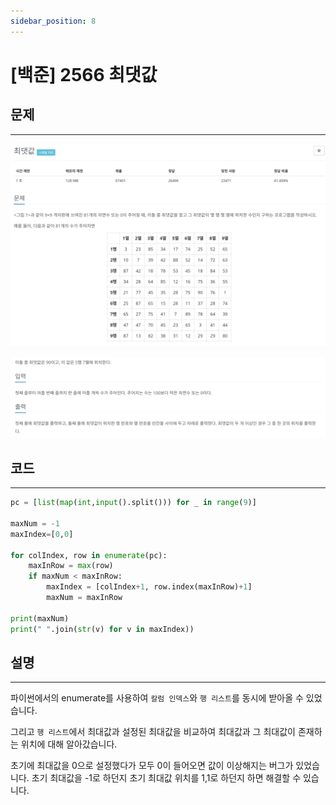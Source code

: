 ```yaml
---
sidebar_position: 8
---
```


# [백준] 2566 최댓값 

## 문제
---

![Alt text](./img/1-30/image8-1.png)

![Alt text](./img/1-30/image8-2.png)


## 코드
---

```python
pc = [list(map(int,input().split())) for _ in range(9)]

maxNum = -1
maxIndex=[0,0]

for colIndex, row in enumerate(pc):
    maxInRow = max(row)
    if maxNum < maxInRow:
        maxIndex = [colIndex+1, row.index(maxInRow)+1]
        maxNum = maxInRow

print(maxNum)
print(" ".join(str(v) for v in maxIndex))
```


## 설명
---

파이썬에서의 enumerate를 사용하여 `칼럼 인덱스`와 `행 리스트`를 동시에 받아올 수 있었습니다.

그리고 `행 리스트`에서 최대값과 설정된 최대값을 비교하여 최대값과 그 최대값이 존재하는 위치에 대해 알아갔습니다.

초기에 최대값을 0으로 설정했다가 모두 0이 들어오면 값이 이상해지는 버그가 있었습니다. 초기 최대값을 -1로 하던지 초기 최대값 위치를 1,1로 하던지 하면 해결할 수 있습니다.
